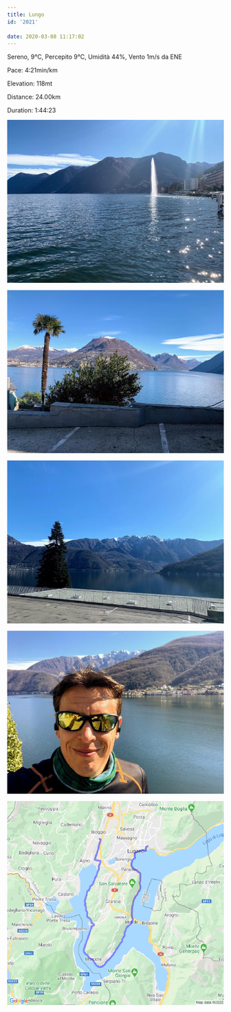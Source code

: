 ```yaml
---
title: Lungo
id: '2021'

date: 2020-03-08 11:17:02
---
```


Sereno, 9°C, Percepito 9°C, Umidità 44%, Vento 1m/s da ENE

Pace: 4:21min/km

Elevation: 118mt

Distance: 24.00km

Duration: 1:44:23

![image](/images/2021/08/IMG_1790.jpg)

![image](/images/2021/08/IMG_1792.jpg)

![image](/images/2021/08/IMG_1794.jpg)

![image](/images/2021/08/IMG_1797.jpg)

 ![image](/images/2021/08/20200308-activity-map.png)
